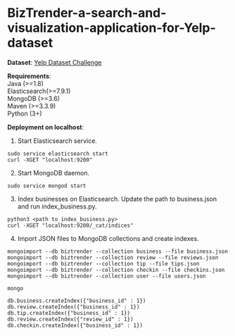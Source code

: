 # BizTrender-a-search-and-visualization-application-for-Yelp-dataset

**Dataset**: [Yelp Dataset Challenge](https://www.yelp.com/dataset)

**Requirements**:  
Java (>=1.8)  
Elasticsearch(>=7.9.1)  
MongoDB (>=3.6)  
Maven (>=3.3.9)  
Python (3+)  

**Deployment on localhost**:  
1) Start Elasticsearch service.  
```
sudo service elasticsearch start
curl -XGET "localhost:9200"
```
2) Start MongoDB daemon.  
```
sudo service mongod start
```
3) Index businesses on Elasticsearch. Update the path to business.json and run index_business.py.  
```
python3 <path to index_business.py>
curl -XGET "localhost:9200/_cat/indices"
```  
4) Import JSON files to MongoDB collections and create indexes.  
```
mongoimport --db biztrender --collection business --file business.json
mongoimport --db biztrender --collection review --file reviews.json
mongoimport --db biztrender --collection tip --file tips.json
mongoimport --db biztrender --collection checkin --file checkins.json
mongoimport --db biztrender --collection user --file users.json

mongo

db.business.createIndex({"business_id" : 1})
db.review.createIndex({"business_id" : 1})
db.tip.createIndex({"business_id" : 1})
db.review.createIndex({"review_id" : 1})
db.checkin.createIndex({"business_id" : 1})
```
